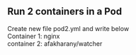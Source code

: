 ## Run 2 containers in a Pod
Create new file pod2.yml and write below<br />
Container 1: nginx<br />
container 2: afakharany/watcher<br />
